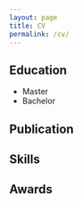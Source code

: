 ```yaml
---
layout: page
title: CV
permalink: /cv/
---
```


## Education
- Master
- Bachelor
## Publication

## Skills

## Awards

